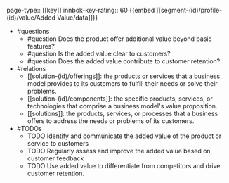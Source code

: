 page-type:: [[key]]
innbok-key-rating:: 60
{{embed [[segment-(id)/profile-(id)/value/Added Value/data]]}}
- #questions
  - #question Does the product offer additional value beyond basic features?
  - #question Is the added value clear to customers?
  - #question Does the added value contribute to customer retention?
- #relations
  - [[solution-(id)/offerings]]: the products or services that a business model provides to its customers to fulfill their needs or solve their problems.
  - [[solution-(id)/components]]: the specific products, services, or technologies that comprise a business model's value proposition.
  - [[solutions]]: the products, services, or processes that a business offers to address the needs or problems of its customers.
- #TODOs
  - TODO Identify and communicate the added value of the product or service to customers
  - TODO  Regularly assess and improve the added value based on customer feedback
  - TODO  Use added value to differentiate from competitors and drive customer retention.



